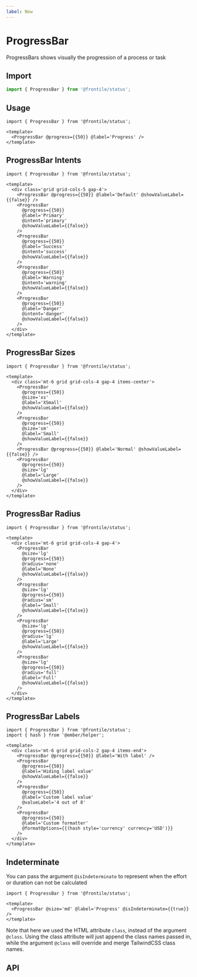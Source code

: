 ```yaml
---
label: New
---
```


# ProgressBar

ProgressBars shows visually the progression of a process or task

## Import

```js
import { ProgressBar } from '@frontile/status';
```

## Usage

```gjs preview
import { ProgressBar } from '@frontile/status';

<template>
  <ProgressBar @progress={{50}} @label='Progress' />
</template>
```

## ProgressBar Intents

```gjs preview
import { ProgressBar } from '@frontile/status';

<template>
  <div class='grid grid-cols-5 gap-4'>
    <ProgressBar @progress={{50}} @label='Default' @showValueLabel={{false}} />
    <ProgressBar
      @progress={{50}}
      @label='Primary'
      @intent='primary'
      @showValueLabel={{false}}
    />
    <ProgressBar
      @progress={{50}}
      @label='Success'
      @intent='success'
      @showValueLabel={{false}}
    />
    <ProgressBar
      @progress={{50}}
      @label='Warning'
      @intent='warning'
      @showValueLabel={{false}}
    />
    <ProgressBar
      @progress={{50}}
      @label='Danger'
      @intent='danger'
      @showValueLabel={{false}}
    />
  </div>
</template>
```

## ProgressBar Sizes

```gjs preview
import { ProgressBar } from '@frontile/status';

<template>
  <div class='mt-6 grid grid-cols-4 gap-4 items-center'>
    <ProgressBar
      @progress={{50}}
      @size='xs'
      @label='XSmall'
      @showValueLabel={{false}}
    />
    <ProgressBar
      @progress={{50}}
      @size='sm'
      @label='Small'
      @showValueLabel={{false}}
    />
    <ProgressBar @progress={{50}} @label='Normal' @showValueLabel={{false}} />
    <ProgressBar
      @progress={{50}}
      @size='lg'
      @label='Large'
      @showValueLabel={{false}}
    />
  </div>
</template>
```

## ProgressBar Radius

```gjs preview
import { ProgressBar } from '@frontile/status';

<template>
  <div class='mt-6 grid grid-cols-4 gap-4'>
    <ProgressBar
      @size='lg'
      @progress={{50}}
      @radius='none'
      @label='None'
      @showValueLabel={{false}}
    />
    <ProgressBar
      @size='lg'
      @progress={{50}}
      @radius='sm'
      @label='Small'
      @showValueLabel={{false}}
    />
    <ProgressBar
      @size='lg'
      @progress={{50}}
      @radius='lg'
      @label='Large'
      @showValueLabel={{false}}
    />
    <ProgressBar
      @size='lg'
      @progress={{50}}
      @radius='full'
      @label='Full'
      @showValueLabel={{false}}
    />
  </div>
</template>
```

## ProgressBar Labels

```gjs preview
import { ProgressBar } from '@frontile/status';
import { hash } from '@ember/helper';

<template>
  <div class='mt-6 grid grid-cols-2 gap-4 items-end'>
    <ProgressBar @progress={{50}} @label='With label' />
    <ProgressBar
      @progress={{50}}
      @label='Hiding label value'
      @showValueLabel={{false}}
    />
    <ProgressBar
      @progress={{50}}
      @label='Custom label value'
      @valueLabel='4 out of 8'
    />
    <ProgressBar
      @progress={{50}}
      @label='Custom formatter'
      @formatOptions={{(hash style='currency' currency='USD')}}
    />
  </div>
</template>
```

## Indeterminate

You can pass the argument `@isIndeterminate` to represent when the effort or duration can not be calculated

```gjs preview
import { ProgressBar } from '@frontile/status';

<template>
  <ProgressBar @size='md' @label='Progress' @isIndeterminate={{true}} />
</template>
```

Note that here we used the HTML attribute `class`, instead of the argument `@class`.
Using the class attribute will just append the class names passed in, while the
argument `@class` will override and merge TailwindCSS class names.

## API
